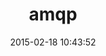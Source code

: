 ---
layout: post
title:  "amqp"
repo:   "ruby-amqp/amqp"
date:   2015-02-18 10:43:52
gemurl: http://rubyamqp.info
---